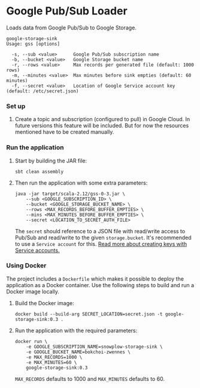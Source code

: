 # Google Pub/Sub Loader

Loads data from Google Pub/Sub to Google Storage.
```
google-storage-sink
Usage: gss [options]

  -s, --sub <value>      Google Pub/Sub subscription name
  -b, --bucket <value>   Google Storage bucket name
  -r, --rows <value>     Max records per generated file (default: 1000 rows)
  -m, --minutes <value>  Max minutes before sink empties (default: 60 minutes)
  -f, --secret <value>   Location of Google Service account key (default: /etc/secret.json)
```

### Set up
 
1. Create a topic and subscription (configured to pull) in Google Cloud. In future versions this feature will be included.
But for now the resources mentioned have to be created manually.

### Run the application

1. Start by building the JAR file:
   
    ```
    sbt clean assembly
    ```
2. Then run the application with some extra parameters:

    ```
    java -jar target/scala-2.12/gss-0-3.jar \
        --sub <GOOGLE_SUBSCRIPTION_ID> \
        --bucket <GOOGLE_STORAGE_BUCKET_NAME> \
        --rows <MAX_RECORDS_BEFORE_BUFFER_EMPTIES> \
        --mins <MAX_MINUTES_BEFORE_BUFFER_EMPTIES> \
        --secret <LOCATION_TO_SECRET_AUTH_FILE>
    ```
   The `secret` should reference to a JSON file with read/write access to Pub/Sub and read/write to the given 
   `storage.bucket`. It's recommended to use a `Service account` for this. [Read more about creating 
   keys with Service accounts.](https://cloud.google.com/iam/docs/creating-managing-service-account-keys)

### Using Docker

The project includes a `Dockerfile` which makes it possible to deploy the application as a Docker container.
Use the following steps to build and run a Docker image locally.

1. Build the Docker image:
    
    ```
    docker build --build-arg SECRET_LOCATION=secret.json -t google-storage-sink:0.3 .
    ```
2. Run the application with the required parameters:
    
    ```
    docker run \
        -e GOOGLE_SUBSCRIPTION_NAME=snowplow-storage-sink \
        -e GOOGLE_BUCKET_NAME=bokchoi-zwennes \
        -e MAX_RECORDS=1000 \
        -e MAX_MINUTES=60 \ 
        google-storage-sink:0.3
    ```
    
    `MAX_RECORDS` defaults to 1000 and `MAX_MINUTES` defaults to 60.